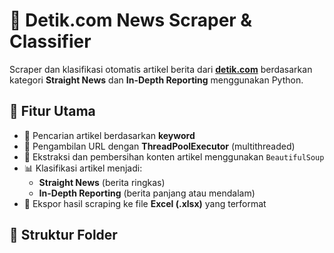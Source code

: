 # 📰 Detik.com News Scraper & Classifier

Scraper dan klasifikasi otomatis artikel berita dari **[detik.com](https://www.detik.com/)** berdasarkan kategori **Straight News** dan **In-Depth Reporting** menggunakan Python.

## 🚀 Fitur Utama

- 🔎 Pencarian artikel berdasarkan **keyword**
- 🧵 Pengambilan URL dengan **ThreadPoolExecutor** (multithreaded)
- 🧹 Ekstraksi dan pembersihan konten artikel menggunakan `BeautifulSoup`
- 📊 Klasifikasi artikel menjadi:
  - **Straight News** (berita ringkas)
  - **In-Depth Reporting** (berita panjang atau mendalam)
- 📁 Ekspor hasil scraping ke file **Excel (.xlsx)** yang terformat

## 📂 Struktur Folder
